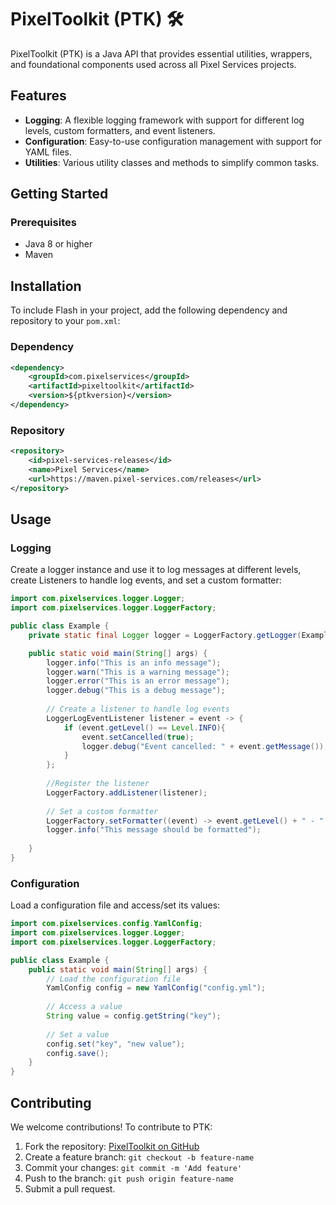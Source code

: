 # PixelToolkit (PTK) 🛠️
PixelToolkit (PTK) is a Java API that provides essential utilities, wrappers, 
and foundational components used across all Pixel Services projects.

## Features

- **Logging**: A flexible logging framework with support for different log levels, custom formatters, and event listeners.
- **Configuration**: Easy-to-use configuration management with support for YAML files.
- **Utilities**: Various utility classes and methods to simplify common tasks.

## Getting Started

### Prerequisites

- Java 8 or higher
- Maven

## Installation
To include Flash in your project, add the following dependency and repository to your ``pom.xml``:

### Dependency
```xml
<dependency>
    <groupId>com.pixelservices</groupId>
    <artifactId>pixeltoolkit</artifactId>
    <version>${ptkversion}</version>
</dependency>
```
### Repository
```xml
<repository>
    <id>pixel-services-releases</id>
    <name>Pixel Services</name>
    <url>https://maven.pixel-services.com/releases</url>
</repository>
```

## Usage
### Logging
Create a logger instance and use it to log messages at different levels, create Listeners to handle log events, and set a custom formatter:
```java
import com.pixelservices.logger.Logger;
import com.pixelservices.logger.LoggerFactory;

public class Example {
    private static final Logger logger = LoggerFactory.getLogger(Example.class);

    public static void main(String[] args) {
        logger.info("This is an info message");
        logger.warn("This is a warning message");
        logger.error("This is an error message");
        logger.debug("This is a debug message");
        
        // Create a listener to handle log events
        LoggerLogEventListener listener = event -> {
            if (event.getLevel() == Level.INFO){
                event.setCancelled(true);
                logger.debug("Event cancelled: " + event.getMessage());
            }
        };
        
        //Register the listener
        LoggerFactory.addListener(listener);
        
        // Set a custom formatter
        LoggerFactory.setFormatter((event) -> event.getLevel() + " - " + event.getMessage());
        logger.info("This message should be formatted");
        
    }
}
```

### Configuration
Load a configuration file and access/set its values:
```java
import com.pixelservices.config.YamlConfig;
import com.pixelservices.logger.Logger;
import com.pixelservices.logger.LoggerFactory;

public class Example {
    public static void main(String[] args) {
        // Load the configuration file
        YamlConfig config = new YamlConfig("config.yml");
        
        // Access a value
        String value = config.getString("key");
        
        // Set a value
        config.set("key", "new value");
        config.save();
    }
}
```

## Contributing
We welcome contributions! To contribute to PTK:
1. Fork the repository: [PixelToolkit on GitHub](https://github.com/Pixel-Services/PixelToolkit)
2. Create a feature branch: `git checkout -b feature-name`
3. Commit your changes: `git commit -m 'Add feature'`
4. Push to the branch: `git push origin feature-name`
5. Submit a pull request.
